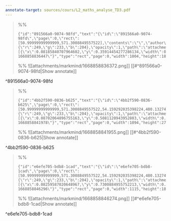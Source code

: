 ```yaml
---
annotate-target: sources/cours/L2_maths_analyse_TD3.pdf
---
```


>%%
>```annotate-json
>{"id":"891566a0-9074-98fd","text":"{\"id\":\"891566a0-9074-98fd\",\"page\":0,\"rect\":[50.99999999999999,571.3008849557522],\"contents\":\"\",\"author\":\"\",\"color\":{\"r\":249,\"g\":233,\"b\":204},\"opacity\":1,\"path\":\"attachments/markmind/1668858836372.png\",\"relateRect\":[{\"x\":0.08185840707964602,\"y\":0.35914454277286134,\"width\":0.7404129793510325,\"height\":0.13274336283185842}],\"pdfName\":\"sources/cours/L2_maths_analyse_TD3.pdf\",\"pageWidth\":1356,\"imageAbsolutePath\":\"app://local/Users/oscarplaisant/devoirs/cours/attachments/markmind/1668858836372.png?1668858836447\"}","type":"rect","page":0,"width":1004,"height":180,"pdfName":"sources/cours/L2_maths_analyse_TD3.pdf"}
>```
>%%
>![[attachments/markmind/1668858836372.png]]
>[[#^891566a0-9074-98fd|Show annotate]]
>
^891566a0-9074-98fd

>%%
>```annotate-json
>{"id":"4bb2f590-0836-b625","text":"{\"id\":\"4bb2f590-0836-b625\",\"page\":0,\"rect\":[50.99999999999999,571.3008849557522,54.159292035398224,480.1327433628319],\"contents\":\"\",\"author\":\"\",\"color\":{\"r\":249,\"g\":233,\"b\":204},\"opacity\":1,\"path\":\"attachments/markmind/1668858841955.png\",\"relateRect\":[{\"x\":0.08702064896755163,\"y\":0.5081120943952803,\"width\":0.8067846607669616,\"height\":0.20353982300884957}],\"pdfName\":\"sources/cours/L2_maths_analyse_TD3.pdf\",\"pageWidth\":1356,\"imageAbsolutePath\":\"app://local/Users/oscarplaisant/devoirs/cours/attachments/markmind/1668858841955.png?1668858841978\"}","type":"rect","page":0,"width":1094,"height":276,"pdfName":"sources/cours/L2_maths_analyse_TD3.pdf"}
>```
>%%
>![[attachments/markmind/1668858841955.png]]
>[[#^4bb2f590-0836-b625|Show annotate]]
>
^4bb2f590-0836-b625

>%%
>```annotate-json
>{"id":"e6efe705-bdb8-1cad","text":"{\"id\":\"e6efe705-bdb8-1cad\",\"page\":0,\"rect\":[50.99999999999999,571.3008849557522,54.159292035398224,480.1327433628319,51.451327433628315,344.283185840708],\"contents\":\"\",\"author\":\"\",\"color\":{\"r\":249,\"g\":233,\"b\":204},\"opacity\":1,\"path\":\"attachments/markmind/1668858846274.png\",\"relateRect\":[{\"x\":0.08259587020648967,\"y\":0.7300884955752213,\"width\":0.8222713864306784,\"height\":0.13348082595870206}],\"pdfName\":\"sources/cours/L2_maths_analyse_TD3.pdf\",\"pageWidth\":1356,\"imageAbsolutePath\":\"app://local/Users/oscarplaisant/devoirs/cours/attachments/markmind/1668858846274.png?1668858846296\"}","type":"rect","page":0,"width":1115,"height":181,"pdfName":"sources/cours/L2_maths_analyse_TD3.pdf"}
>```
>%%
>![[attachments/markmind/1668858846274.png]]
>[[#^e6efe705-bdb8-1cad|Show annotate]]
>
^e6efe705-bdb8-1cad

